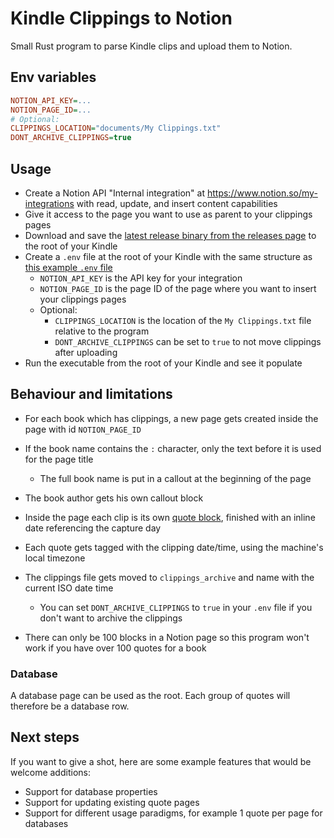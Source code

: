 # Kindle Clippings to Notion

Small Rust program to parse Kindle clips and upload them to Notion.

## Env variables

```ini
NOTION_API_KEY=...
NOTION_PAGE_ID=...
# Optional:
CLIPPINGS_LOCATION="documents/My Clippings.txt"
DONT_ARCHIVE_CLIPPINGS=true
```

## Usage

- Create a Notion API "Internal integration" at <https://www.notion.so/my-integrations> with read, update, and insert content capabilities
- Give it access to the page you want to use as parent to your clippings pages
- Download and save the [latest release binary from the releases page](https://github.com/mrtolkien/kindle_to_notion/releases) to the root of your Kindle
- Create a `.env` file at the root of your Kindle with the same structure as [this example `.env` file](https://github.com/mrtolkien/kindle_to_notion/blob/main/.env.example)
  - `NOTION_API_KEY` is the API key for your integration
  - `NOTION_PAGE_ID` is the page ID of the page where you want to insert your clippings pages
  - Optional:
    - `CLIPPINGS_LOCATION` is the location of the `My Clippings.txt` file relative to the program
    - `DONT_ARCHIVE_CLIPPINGS` can be set to `true` to not move clippings after uploading
- Run the executable from the root of your Kindle and see it populate

## Behaviour and limitations

- For each book which has clippings, a new page gets created inside the page with id `NOTION_PAGE_ID`
- If the book name contains the `:` character, only the text before it is used for the page title
  - The full book name is put in a callout at the beginning of the page
- The book author gets his own callout block
- Inside the page each clip is its own [quote block](https://www.notion.so/help/writing-and-editing-basics#types-of-content), finished with an inline date referencing the capture day
- Each quote gets tagged with the clipping date/time, using the machine's local timezone
- The clippings file gets moved to `clippings_archive` and name with the current ISO date time
  - You can set `DONT_ARCHIVE_CLIPPINGS` to `true` in your `.env` file if you don't want to archive the clippings

- There can only be 100 blocks in a Notion page so this program won't work if you have over 100 quotes for a book

### Database

A database page can be used as the root. Each group of quotes will therefore be a database row.

## Next steps

If you want to give a shot, here are some example features that would be welcome additions:

- Support for database properties
- Support for updating existing quote pages
- Support for different usage paradigms, for example 1 quote per page for databases
